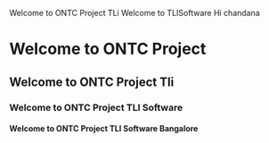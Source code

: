 Welcome to ONTC Project TLi
Welcome to TLISoftware Hi chandana
# Welcome to ONTC Project 
## Welcome to ONTC Project Tli
### Welcome to ONTC Project TLI Software
#### Welcome to ONTC Project TLI Software Bangalore